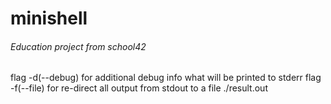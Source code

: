 # minishell
###### Education project from school42

flag -d(--debug) for additional debug info what will be printed to stderr
flag -f(--file)  for re-direct all output from stdout to a file ./result.out
